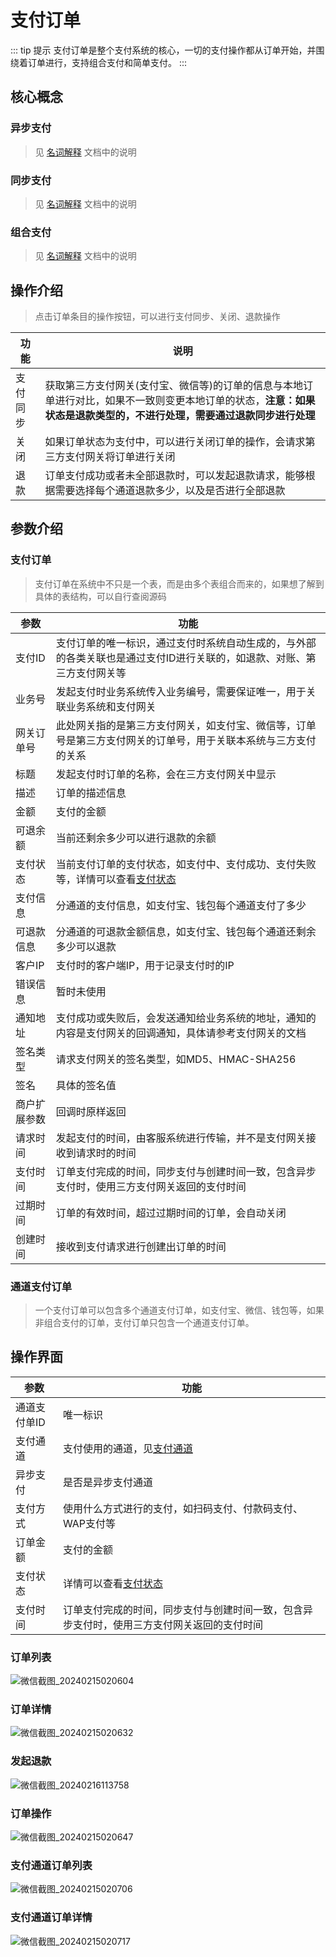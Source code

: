# 支付订单
::: tip 提示
支付订单是整个支付系统的核心，一切的支付操作都从订单开始，并围绕着订单进行，支持组合支付和简单支付。
:::
## 核心概念

### 异步支付
> 见 [名词解释](/common/guides/名词解释.md) 文档中的说明

### 同步支付
> 见 [名词解释](/common/guides/名词解释.md) 文档中的说明

### 组合支付
> 见 [名词解释](/common/guides/名词解释.md) 文档中的说明
## 操作介绍
> 点击订单条目的操作按钮，可以进行支付同步、关闭、退款操作

| 功能   | 说明                                                                                     |
|------|----------------------------------------------------------------------------------------|
| 支付同步 | 获取第三方支付网关(支付宝、微信等)的订单的信息与本地订单进行对比，如果不一致则变更本地订单的状态，**注意：如果状态是退款类型的，不进行处理，需要通过退款同步进行处理** |
| 关闭   | 如果订单状态为支付中，可以进行关闭订单的操作，会请求第三方支付网关将订单进行关闭                                               |
| 退款   | 订单支付成功或者未全部退款时，可以发起退款请求，能够根据需要选择每个通道退款多少，以及是否进行全部退款                                    |
## 参数介绍
### 支付订单
> 支付订单在系统中不只是一个表，而是由多个表组合而来的，如果想了解到具体的表结构，可以自行查阅源码
 
| 参数     | 功能                                                                                          |
|--------|---------------------------------------------------------------------------------------------|
| 支付ID   | 支付订单的唯一标识，通过支付时系统自动生成的，与外部的各类关联也是通过支付ID进行关联的，如退款、对账、第三方支付网关等                                |
| 业务号    | 发起支付时业务系统传入业务编号，需要保证唯一，用于关联业务系统和支付网关                                                        |
| 网关订单号  | 此处网关指的是第三方支付网关，如支付宝、微信等，订单号是第三方支付网关的订单号，用于关联本系统与三方支付的关系                                     |
| 标题     | 发起支付时订单的名称，会在三方支付网关中显示                                                                      |
| 描述     | 订单的描述信息                                                                                     |
| 金额     | 支付的金额                                                                                       |
| 可退余额   | 当前还剩余多少可以进行退款的余额                                                                            |
| 支付状态   | 当前支付订单的支付状态，如支付中、支付成功、支付失败等，详情可以查看[支付状态](/single/guides/other/常量和状态表.md#支付状态-paystatusenum) |
| 支付信息   | 分通道的支付信息，如支付宝、钱包每个通道支付了多少                                                                   |
| 可退款信息  | 分通道的可退款金额信息，如支付宝、钱包每个通道还剩余多少可以退款                                                            |
| 客户IP   | 支付时的客户端IP，用于记录支付时的IP                                                                        |
| 错误信息   | 暂时未使用                                                                                       |
| 通知地址   | 支付成功或失败后，会发送通知给业务系统的地址，通知的内容是支付网关的回调通知，具体请参考支付网关的文档                                         |
| 签名类型   | 请求支付网关的签名类型，如MD5、HMAC-SHA256                                                                |
| 签名     | 具体的签名值                                                                                      |
| 商户扩展参数 | 回调时原样返回                                                                                     |
| 请求时间   | 发起支付的时间，由客服系统进行传输，并不是支付网关接收到请求时的时间                                                          |
| 支付时间   | 订单支付完成的时间，同步支付与创建时间一致，包含异步支付时，使用三方支付网关返回的支付时间                                               |
| 过期时间   | 订单的有效时间，超过过期时间的订单，会自动关闭                                                                     |
| 创建时间   | 接收到支付请求进行创建出订单的时间                                                                           |

### 通道支付订单
> 一个支付订单可以包含多个通道支付订单，如支付宝、微信、钱包等，如果非组合支付的订单，支付订单只包含一个通道支付订单。

## 操作界面

| 参数      | 功能                                                                  |
|---------|---------------------------------------------------------------------|
| 通道支付单ID | 唯一标识                                                                |
| 支付通道    | 支付使用的通道，见[支付通道](/single/guides/other/常量和状态表.md#支付通道-paychannelenum) |
| 异步支付    | 是否是异步支付通道                                                           |
| 支付方式    | 使用什么方式进行的支付，如扫码支付、付款码支付、WAP支付等                                      |
| 订单金额    | 支付的金额                                                               |
| 支付状态    | 详情可以查看[支付状态](/single/guides/other/常量和状态表.md#支付状态-paystatusenum)     |
| 支付时间    | 订单支付完成的时间，同步支付与创建时间一致，包含异步支付时，使用三方支付网关返回的支付时间                       |
### 订单列表
![微信截图_20240215020604](https://jsd.cdn.zzko.cn/gh/xxm1995/picx-images-hosting@master/daxpay/微信截图_20240215020604.5d7bc6myffw.webp)
### 订单详情
![微信截图_20240215020632](https://jsd.cdn.zzko.cn/gh/xxm1995/picx-images-hosting@master/daxpay/微信截图_20240215020632.41uev4v9qeg0.webp)
### 发起退款
![微信截图_20240216113758](https://jsd.cdn.zzko.cn/gh/xxm1995/picx-images-hosting@master/daxpay/微信截图_20240216113758.5zsc1f5ab4k0.webp)
### 订单操作
![微信截图_20240215020647](https://jsd.cdn.zzko.cn/gh/xxm1995/picx-images-hosting@master/daxpay/微信截图_20240215020647.1mg6xlbtuoio.webp)
### 支付通道订单列表
![微信截图_20240215020706](https://jsd.cdn.zzko.cn/gh/xxm1995/picx-images-hosting@master/daxpay/微信截图_20240215020706.5f67lr36q2c0.webp)
### 支付通道订单详情
![微信截图_20240215020717](https://jsd.cdn.zzko.cn/gh/xxm1995/picx-images-hosting@master/daxpay/微信截图_20240215020717.7axgk5zfo340.webp)
